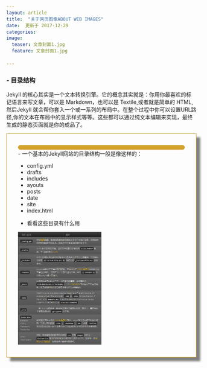 ```yaml
---
layout: article
title:  "关于网页图像ABOUT WEB IMAGES"
date:  更新于 2017-12-29
categories: 
image:
  teaser: 文章封面1.jpg
  feature: 文章封面1.jpg

---
```

###  - 目录结构

Jekyll 的核心其实是一个文本转换引擎。它的概念其实就是：你用你最喜欢的标记语言来写文章，可以是 Markdown，也可以是 Textile,或者就是简单的 HTML,然后Jekyll 就会帮你套入一个或一系列的布局中。在整个过程中你可以设置URL路径,你的文本在布局中的显示样式等等。这些都可以通过纯文本编辑来实现，最终生成的静态页面就是你的成品了。

<div class="row img-rounded" style="padding:30px; box-shadow: 10px 10px 5px #808080; border: 1px solid #D19F2A;">
<div class="col-md-12">
<div style="background: #D19F2A; color:blue; border-radius:6px; padding:6px;"  markdown="1">
</div>
</div>
<div class="col-md-5"><!-- left -->
 - 一个基本的Jekyll网站的目录结构一般是像这样的：
 
* config.yml
* drafts
* includes
* ayouts
* posts
* date
* site
* index.html

</div>
<div class="col-md-7" markdown="1" ><!-- right -->

 - 看看这些目录有什么用
 
 
<img src="/images/jekyll_oo.png" alt="jekyll目录的基本用法" style="width: 50%">
</div>
</div>